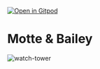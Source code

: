 [![Open in Gitpod](https://gitpod.io/button/open-in-gitpod.svg)](https://gitpod.io/#https://github.com/itacirgabral/motte)

# Motte & Bailey
![watch-tower](https://3dwarehouse.sketchup.com/warehouse/v1.0/publiccontent/18e66fb7-a1e8-4877-aef6-66ee75cb4af9)